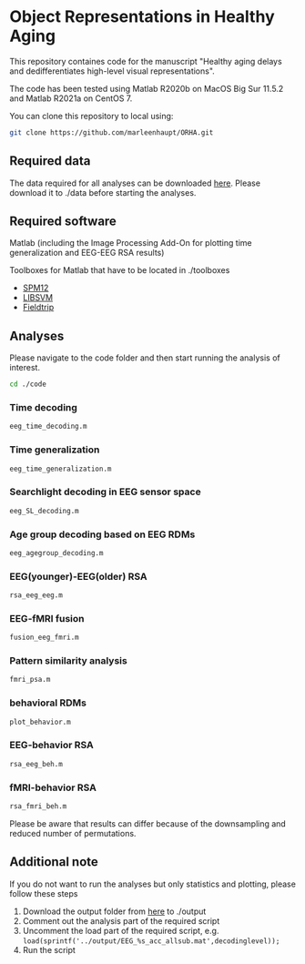 # Object Representations in Healthy Aging

This repository containes code for the manuscript "Healthy aging delays and dedifferentiates high-level visual representations". 

The code has been tested using Matlab R2020b on MacOS Big Sur 11.5.2 and Matlab R2021a on CentOS 7.

You can clone this repository to local using:
```sh
git clone https://github.com/marleenhaupt/ORHA.git
```

## Required data

The data required for all analyses can be downloaded [here](https://osf.io/xeukw/). 
Please download it to ./data before starting the analyses.

## Required software

Matlab (including the Image Processing Add-On for plotting time generalization and EEG-EEG RSA results)

Toolboxes for Matlab that have to be located in ./toolboxes
- [SPM12](https://www.fil.ion.ucl.ac.uk/spm/software/spm12/)
- [LIBSVM](https://www.csie.ntu.edu.tw/~cjlin/libsvm/)
- [Fieldtrip](https://www.fieldtriptoolbox.org/)

## Analyses

Please navigate to the code folder and then start running the analysis of interest.

```sh
cd ./code
```

### Time decoding
   
```sh
eeg_time_decoding.m
```

### Time generalization

```sh
eeg_time_generalization.m
```

### Searchlight decoding in EEG sensor space

```sh
eeg_SL_decoding.m
```

### Age group decoding based on EEG RDMs

```sh
eeg_agegroup_decoding.m
```

### EEG(younger)-EEG(older) RSA

```sh
rsa_eeg_eeg.m
```

### EEG-fMRI fusion

```sh
fusion_eeg_fmri.m
```

### Pattern similarity analysis

```sh
fmri_psa.m
```

### behavioral RDMs

```sh
plot_behavior.m
```

### EEG-behavior RSA

```sh
rsa_eeg_beh.m
```

### fMRI-behavior RSA

```sh
rsa_fmri_beh.m
```

Please be aware that results can differ because of the downsampling and reduced number of permutations.

## Additional note

If you do not want to run the analyses but only statistics and plotting, please follow these steps
1. Download the output folder from [here](https://osf.io/xeukw/) to ./output
2. Comment out the analysis part of the required script
3. Uncomment the load part of the required script, e.g. `load(sprintf('../output/EEG_%s_acc_allsub.mat',decodinglevel));`
4. Run the script

